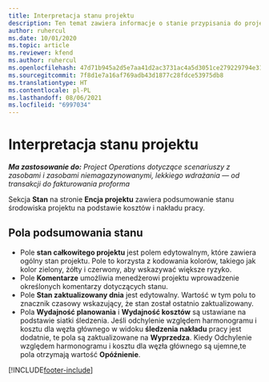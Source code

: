 ```yaml
---
title: Interpretacja stanu projektu
description: Ten temat zawiera informacje o stanie przypisania do projektów w rozwiązaniu Dynamics 365 Project Operations.
author: ruhercul
ms.date: 10/01/2020
ms.topic: article
ms.reviewer: kfend
ms.author: ruhercul
ms.openlocfilehash: 47d71b945a2d5e7aa41d2ac3731ac4a5d3051ce279229794e31c9673f688130e
ms.sourcegitcommit: 7f8d1e7a16af769adb43d1877c28fdce53975db8
ms.translationtype: HT
ms.contentlocale: pl-PL
ms.lasthandoff: 08/06/2021
ms.locfileid: "6997034"
---
```

# <a name="understand-project-status"></a>Interpretacja stanu projektu

_**Ma zastosowanie do:** Project Operations dotyczące scenariuszy z zasobami i zasobami niemagazynowanymi, lekkiego wdrażania — od transakcji do fakturowania proforma_


Sekcja **Stan** na stronie **Encja projektu** zawiera podsumowanie stanu środowiska projektu na podstawie kosztów i nakładu pracy.


## <a name="status-summary-fields"></a>Pola podsumowania stanu

- Pole **stan całkowitego projektu** jest polem edytowalnym, które zawiera ogólny stan projektu. Pole to korzysta z kodowania kolorów, takiego jak kolor zielony, żółty i czerwony, aby wskazywać większe ryzyko. 
- Pole **Komentarze** umożliwia menedżerowi projektu wprowadzenie określonych komentarzy dotyczących stanu. 
- Pole **Stan zaktualizowany dnia** jest edytowalny. Wartość w tym polu to znacznik czasowy wskazujący, że stan został ostatnio zaktualizowany.
- Pola **Wydajność planowania** i **Wydajność kosztów** są ustawiane na podstawie siatki śledzenia. Jeśli odchylenie względem harmonogramu i kosztu dla węzła głównego w widoku **śledzenia nakładu** pracy jest dodatnie, te pola są zaktualizowane na **Wyprzedza**. Kiedy Odchylenie względem harmonogramu i kosztu dla węzła głównego są ujemne,te pola otrzymają wartość **Opóźnienie**.


[!INCLUDE[footer-include](../includes/footer-banner.md)]